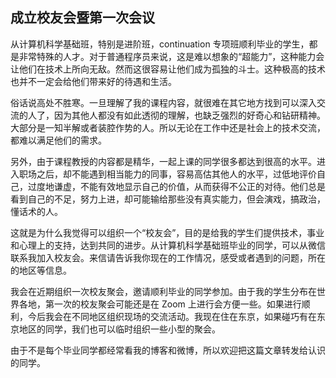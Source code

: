 <div class="inner">
<h2>成立校友会暨第一次会议</h2>
<p>从计算机科学基础班，特别是进阶班，continuation 专项班顺利毕业的学生，都是非常特殊的人才。对于普通程序员来说，这是难以想象的“超能力”，这种能力会让他们在技术上所向无敌。然而这很容易让他们成为孤独的斗士。这种极高的技术也并不一定会给他们带来好的待遇和生活。</p>
<p>俗话说高处不胜寒。一旦理解了我的课程内容，就很难在其它地方找到可以深入交流的人了，因为其他人都没有如此透彻的理解，也缺乏强烈的好奇心和钻研精神。大部分是一知半解或者装腔作势的人。所以无论在工作中还是社会上的技术交流，都难以满足他们的需求。</p>
<p>另外，由于课程教授的内容都是精华，一起上课的同学很多都达到很高的水平。进入职场之后，却不能遇到相当能力的同事，容易高估其他人的水平，过低地评价自己，过度地谦虚，不能有效地显示自己的价值，从而获得不公正的对待。他们总是看到自己的不足，努力上进，却可能输给那些没有真实能力，但会演戏，搞政治，懂话术的人。</p>
<p>这就是为什么我觉得可以组织一个“校友会”，目的是给我的学生们提供技术，事业和心理上的支持，达到共同的进步。从计算机科学基础班毕业的同学，可以从微信联系我加入校友会。来信请告诉我你现在的工作情况，感受或者遇到的问题，所在的地区等信息。</p>
<p>我会在近期组织一次校友聚会，邀请顺利毕业的同学参加。由于我的学生分布在世界各地，第一次的校友聚会可能还是在 Zoom 上进行会方便一些。如果进行顺利，今后我会在不同地区组织现场的交流活动。我现在住在东京，如果碰巧有在东京地区的同学，我们也可以临时组织一些小型的聚会。</p>
<p>由于不是每个毕业同学都经常看我的博客和微博，所以欢迎把这篇文章转发给认识的同学。</p>
</div>
    